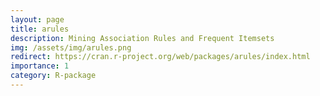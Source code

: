 ```yaml
---
layout: page
title: arules
description: Mining Association Rules and Frequent Itemsets
img: /assets/img/arules.png
redirect: https://cran.r-project.org/web/packages/arules/index.html
importance: 1
category: R-package
---
```

